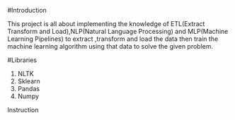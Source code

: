 #Introduction

This project is all about implementing the knowledge of
ETL(Extract Transform and Load),NLP(Natural Language 
Processing) and MLP(Machine Learning Pipelines) to extract ,transform and load the data then train the machine learning 
algorithm using that data to solve the given problem.

#Libraries

1. NLTK
2. Sklearn
3. Pandas
4. Numpy

Instruction
